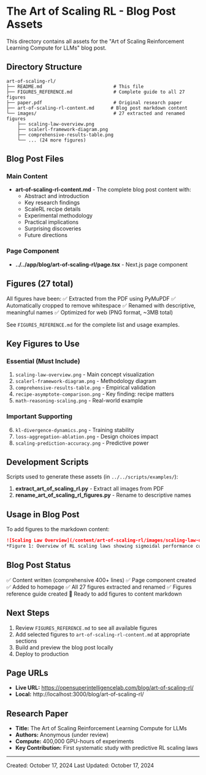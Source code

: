 # The Art of Scaling RL - Blog Post Assets

This directory contains all assets for the "Art of Scaling Reinforcement Learning Compute for LLMs" blog post.

## Directory Structure

```
art-of-scaling-rl/
├── README.md                          # This file
├── FIGURES_REFERENCE.md               # Complete guide to all 27 figures
├── paper.pdf                          # Original research paper
├── art-of-scaling-rl-content.md      # Blog post markdown content
└── images/                            # 27 extracted and renamed figures
    ├── scaling-law-overview.png
    ├── scalerl-framework-diagram.png
    ├── comprehensive-results-table.png
    └── ... (24 more figures)
```

## Blog Post Files

### Main Content
- **art-of-scaling-rl-content.md** - The complete blog post content with:
  - Abstract and introduction
  - Key research findings
  - ScaleRL recipe details
  - Experimental methodology
  - Practical implications
  - Surprising discoveries
  - Future directions

### Page Component
- **../../app/blog/art-of-scaling-rl/page.tsx** - Next.js page component

## Figures (27 total)

All figures have been:
✅ Extracted from the PDF using PyMuPDF
✅ Automatically cropped to remove whitespace
✅ Renamed with descriptive, meaningful names
✅ Optimized for web (PNG format, ~3MB total)

See `FIGURES_REFERENCE.md` for the complete list and usage examples.

## Key Figures to Use

### Essential (Must Include)
1. `scaling-law-overview.png` - Main concept visualization
2. `scalerl-framework-diagram.png` - Methodology diagram
3. `comprehensive-results-table.png` - Empirical validation
4. `recipe-asymptote-comparison.png` - Key finding: recipe matters
5. `math-reasoning-scaling.png` - Real-world example

### Important Supporting
6. `kl-divergence-dynamics.png` - Training stability
7. `loss-aggregation-ablation.png` - Design choices impact
8. `scaling-prediction-accuracy.png` - Predictive power

## Development Scripts

Scripts used to generate these assets (in `../../scripts/examples/`):

1. **extract_art_of_scaling_rl.py** - Extract all images from PDF
2. **rename_art_of_scaling_rl_figures.py** - Rename to descriptive names

## Usage in Blog Post

To add figures to the markdown content:

```markdown
![Scaling Law Overview](/content/art-of-scaling-rl/images/scaling-law-overview.png)
*Figure 1: Overview of RL scaling laws showing sigmoidal performance curves*
```

## Blog Post Status

✅ Content written (comprehensive 400+ lines)
✅ Page component created
✅ Added to homepage
✅ All 27 figures extracted and renamed
✅ Figures reference guide created
📝 Ready to add figures to content markdown

## Next Steps

1. Review `FIGURES_REFERENCE.md` to see all available figures
2. Add selected figures to `art-of-scaling-rl-content.md` at appropriate sections
3. Build and preview the blog post locally
4. Deploy to production

## Page URLs

- **Live URL:** https://opensuperintelligencelab.com/blog/art-of-scaling-rl/
- **Local:** http://localhost:3000/blog/art-of-scaling-rl/

## Research Paper

- **Title:** The Art of Scaling Reinforcement Learning Compute for LLMs
- **Authors:** Anonymous (under review)
- **Compute:** 400,000 GPU-hours of experiments
- **Key Contribution:** First systematic study with predictive RL scaling laws

---

Created: October 17, 2024
Last Updated: October 17, 2024


